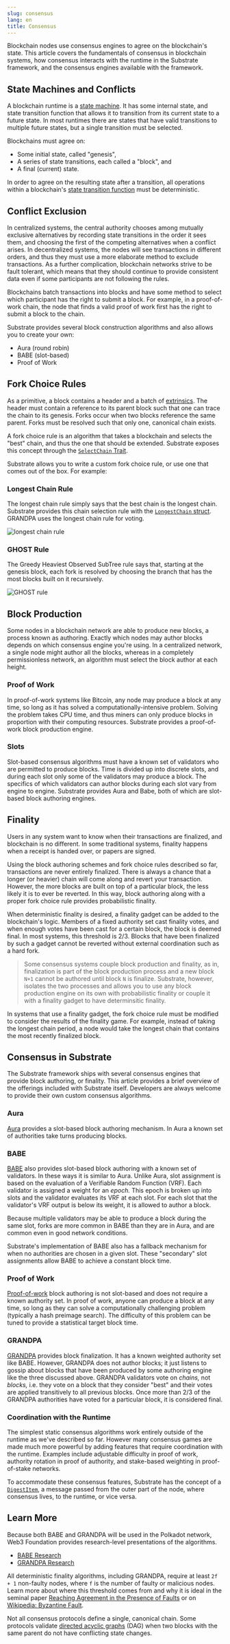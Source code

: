 ```yaml
---
slug: consensus
lang: en
title: Consensus
---
```


Blockchain nodes use consensus engines to agree on the blockchain's state. This article covers the
fundamentals of consensus in blockchain systems, how consensus interacts with the runtime in the
Substrate framework, and the consensus engines available with the framework.

## State Machines and Conflicts

A blockchain runtime is a [state machine](https://en.wikipedia.org/wiki/Finite-state_machine). It
has some internal state, and state transition function that allows it to transition from its current
state to a future state. In most runtimes there are states that have valid transitions to multiple
future states, but a single transition must be selected.

Blockchains must agree on:

- Some initial state, called "genesis",
- A series of state transitions, each called a "block", and
- A final (current) state.

In order to agree on the resulting state after a transition, all operations within a blockchain's
[state transition function](/current/runtime/index.md) must be deterministic.

## Conflict Exclusion

In centralized systems, the central authority chooses among mutually exclusive alternatives by
recording state transitions in the order it sees them, and choosing the first of the competing
alternatives when a conflict arises. In decentralized systems, the nodes will see transactions in
different orders, and thus they must use a more elaborate method to exclude transactions. As a
further complication, blockchain networks strive to be fault tolerant, which means that they should
continue to provide consistent data even if some participants are not following the rules.

Blockchains batch transactions into blocks and have some method to select which participant has the
right to submit a block. For example, in a proof-of-work chain, the node that finds a valid proof
of work first has the right to submit a block to the chain.

Substrate provides several block construction algorithms and also allows you to create your own:

- Aura (round robin)
- BABE (slot-based)
- Proof of Work

## Fork Choice Rules

As a primitive, a block contains a header and a batch of
[extrinsics](/current/learn-substrate/extrinsics.md). The header must contain a reference to its parent
block such that one can trace the chain to its genesis. Forks occur when two blocks reference the
same parent. Forks must be resolved such that only one, canonical chain exists.

A fork choice rule is an algorithm that takes a blockchain and selects the "best" chain, and thus
the one that should be extended. Substrate exposes this concept through the [`SelectChain`
Trait](https://substrate.dev/rustdocs/master/sp_consensus/trait.SelectChain.html).

Substrate allows you to write a custom fork choice rule, or use one that comes out of the box.
For example:

### Longest Chain Rule

The longest chain rule simply says that the best chain is the longest chain. Substrate provides
this chain selection rule with the
[`LongestChain` struct](https://substrate.dev/rustdocs/master/sc_client/struct.LongestChain.html). GRANDPA uses
the longest chain rule for voting.

![longest chain rule](../../assets/consensus-longest-chain.png)

### GHOST Rule

The Greedy Heaviest Observed SubTree rule says that, starting at the genesis block, each fork is
resolved by choosing the branch that has the most blocks built on it recursively.

![GHOST rule](../../assets/consensus-ghost.png)

## Block Production

Some nodes in a blockchain network are able to produce new blocks, a process known as authoring.
Exactly which nodes may author blocks depends on which consensus engine you're using. In a
centralized network, a single node might author all the blocks, whereas in a completely
permissionless network, an algorithm must select the block author at each height.

### Proof of Work

In proof-of-work systems like Bitcoin, any node may produce a block at any time, so long as it has
solved a computationally-intensive problem. Solving the problem takes CPU time, and thus miners can
only produce blocks in proportion with their computing resources. Substrate provides a proof-of-work
block production engine.

### Slots

Slot-based consensus algorithms must have a known set of validators who are permitted to produce
blocks. Time is divided up into discrete slots, and during each slot only some of the validators
may produce a block. The specifics of which validators can author blocks during each slot vary from
engine to engine. Substrate provides Aura and Babe, both of which are slot-based block authoring
engines.

## Finality

Users in any system want to know when their transactions are finalized, and blockchain is no
different. In some traditional systems, finality happens when a receipt is handed over, or papers
are signed.

Using the block authoring schemes and fork choice rules described so far, transactions are never
entirely finalized. There is always a chance that a longer (or heavier) chain will come along and
revert your transaction. However, the more blocks are built on top of a particular block, the less
likely it is to ever be reverted. In this way, block authoring along with a proper fork choice rule
provides probabilistic finality.

When deterministic finality is desired, a finality gadget can be added to the blockchain's logic.
Members of a fixed authority set cast finality votes, and when enough votes have been cast for a
certain block, the block is deemed final. In most systems, this threshold is 2/3. Blocks that have
been finalized by such a gadget cannot be reverted without external coordination such as a hard
fork.

> Some consensus systems couple block production and finality, as in, finalization is part of the
> block production process and a new block `N+1` cannot be authored until block `N` is finalize.
> Substrate, however, isolates the two processes and allows you to use any block production engine
> on its own with probabilistic finality or couple it with a finality gadget to have determinsitic
> finality.

In systems that use a finality gadget, the fork choice rule must be modified to consider the results
of the finality game. For example, instead of taking the longest chain period, a node would take the
longest chain that contains the most recently finalized block.

## Consensus in Substrate

The Substrate framework ships with several consensus engines that provide block authoring, or
finality. This article provides a brief overview of the offerings included with Substrate itself. Developers are always welcome to provide their own custom consensus algorithms.

### Aura

[Aura](https://substrate.dev/rustdocs/master/sc_consensus_aura/index.html) provides a slot-based block
authoring mechanism. In Aura a known set of authorities take turns producing blocks.

### BABE

[BABE](https://substrate.dev/rustdocs/master/sc_consensus_babe/index.html) also provides slot-based block
authoring with a known set of validators. In these ways it is similar to Aura. Unlike Aura, slot
assignment is based on the evaluation of a Verifiable Random Function (VRF). Each validator is
assigned a weight for an _epoch._ This epoch is broken up into slots and the validator evaluates its
VRF at each slot. For each slot that the validator's VRF output is below its weight, it is allowed
to author a block.

Because multiple validators may be able to produce a block during the same slot, forks are more
common in BABE than they are in Aura, and are common even in good network conditions.

Substrate's implementation of BABE also has a fallback mechanism for when no authorities are chosen
in a given slot. These "secondary" slot assignments allow BABE to achieve a constant block time.

### Proof of Work

[Proof-of-work](https://substrate.dev/rustdocs/master/sc_consensus_pow/index.html) block authoring is not
slot-based and does not require a known authority set. In proof of work, anyone can
produce a block at any time, so long as they can solve a computationally challenging problem
(typically a hash preimage search). The difficulty of this problem can be tuned to provide a
statistical target block time.

### GRANDPA

[GRANDPA](https://substrate.dev/rustdocs/master/sc_finality_grandpa/index.html) provides block
finalization. It has a known weighted authority set like BABE. However, GRANDPA does not author
blocks; it just listens to gossip about blocks that have been produced by some authoring engine like
the three discussed above. GRANDPA validators vote on _chains,_ not _blocks,_ i.e. they vote on a
block that they consider "best" and their votes are applied transitively to all previous blocks.
Once more than 2/3 of the GRANDPA authorities have voted for a particular block, it is considered
final.

### Coordination with the Runtime

The simplest static consensus algorithms work entirely outside of the runtime as we've described so
far. However many consensus games are made much more powerful by adding features that require
coordination with the runtime. Examples include adjustable difficulty in proof of work, authority
rotation in proof of authority, and stake-based weighting in proof-of-stake networks.

To accommodate these consensus features, Substrate has the concept of a
[`DigestItem`](https://substrate.dev/rustdocs/master/sp_runtime/enum.DigestItem.html), a message
passed from the outer part of the node, where consensus lives, to the runtime, or vice versa.

## Learn More

Because both BABE and GRANDPA will be used in the Polkadot network, Web3 Foundation provides
research-level presentations of the algorithms.

* [BABE Research](https://research.web3.foundation/en/latest/polkadot/BABE/Babe.html)
* [GRANDPA Research](https://research.web3.foundation/en/latest/polkadot/GRANDPA.html)

All deterministic finality algorithms, including GRANDPA, require at least `2f + 1` non-faulty
nodes, where `f` is the number of faulty or malicious nodes. Learn more about where this threshold
comes from and why it is ideal in the seminal paper
[Reaching Agreement in the Presence of Faults](https://lamport.azurewebsites.net/pubs/reaching.pdf)
or on [Wikipedia: Byzantine Fault](https://en.wikipedia.org/wiki/Byzantine_fault).

Not all consensus protocols define a single, canonical chain. Some protocols validate
[directed acyclic graphs](https://en.wikipedia.org/wiki/Directed_acyclic_graph) (DAG) when two
blocks with the same parent do not have conflicting state changes.
